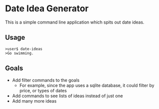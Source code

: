 # Date Idea Generator

This is a simple command line application which spits out date ideas.

## Usage

```
>user$ date-ideas
>Go swimming.
```

## Goals

+ Add filter commands to the goals
	+ For example, since the app uses a sqlite database, it could filter by price, or types of dates
+ Add commands to see lists of ideas instead of just one 
+ Add many more ideas
